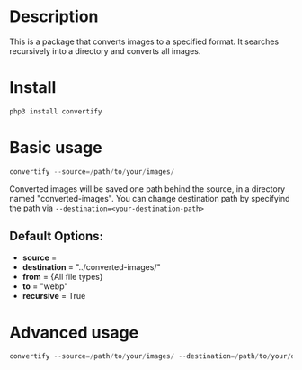 # Description

This is a package that converts images to a specified format. It searches recursively into a directory and converts all images.


# Install
```python
php3 install convertify
```

# Basic usage
```python
convertify --source=/path/to/your/images/
```
Converted images will be saved one path behind the source, in a directory named "converted-images". You can change destination path by specifyind the path via ```--destination=<your-destination-path>```

## Default Options:
- **source** = <given-path>
- **destination** = "../converted-images/"
- **from** = {All file types}
- **to** = "webp"
- **recursive** = True

# Advanced usage
```python
convertify --source=/path/to/your/images/ --destination=/path/to/your/destination/ -from=png -to=webp -recursive=false
```

